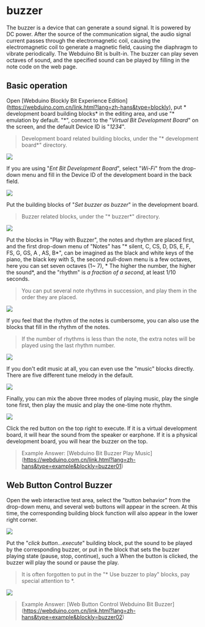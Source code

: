 # buzzer

The buzzer is a device that can generate a sound signal. It is powered by DC power. After the source of the communication signal, the audio signal current passes through the electromagnetic coil, causing the electromagnetic coil to generate a magnetic field, causing the diaphragm to vibrate periodically. The Webduino Bit is built-in. The buzzer can play seven octaves of sound, and the specified sound can be played by filling in the note code on the web page.

## Basic operation

Open [Webduino Blockly Bit Experience Edition] (https://webduino.com.cn/link.html?lang=zh-hans&type=blockly), put * development board building blocks* in the editing area, and use "* emulation by default. "*", connect to the "*Virtual Bit Development Board*" on the screen, and the default Device ID is "*1234*".

> Development board related building blocks, under the "* development board*" directory.

![](img/tutorials/zh_cn/rgbmatrix-01.jpg)

If you are using "*Ent Bit Development Board*", select "*Wi-Fi*" from the drop-down menu and fill in the Device ID of the development board in the back field.

![](img/tutorials/zh_cn/rgbmatrix-02.jpg)

Put the building blocks of "*Set buzzer as buzzer*" in the development board.

> Buzzer related blocks, under the "* buzzer*" directory.

![](img/tutorials/zh_cn/buzzer-01.jpg)

Put the blocks in "Play with Buzzer", the notes and rhythm are placed first, and the first drop-down menu of "Notes" has "* silent, C, CS, D, DS, E, F, FS, G, GS, A , AS, B*", can be imagined as the black and white keys of the piano, the black key with S, the second pull-down menu is a few octaves, here you can set seven octaves (1~ 7), * The higher the number, the higher the sound*, and the "rhythm" is *a fraction of a second*, at least 1/10 seconds.

> You can put several note rhythms in succession, and play them in the order they are placed.

![](img/tutorials/zh_cn/buzzer-02.jpg)

If you feel that the rhythm of the notes is cumbersome, you can also use the blocks that fill in the rhythm of the notes.

> If the number of rhythms is less than the note, the extra notes will be played using the last rhythm number.

![](img/tutorials/zh_cn/buzzer-03.jpg)

If you don't edit music at all, you can even use the "music" blocks directly. There are five different tune melody in the default.

![](img/tutorials/zh_cn/buzzer-04.jpg)

Finally, you can mix the above three modes of playing music, play the single tone first, then play the music and play the one-time note rhythm.

![](img/tutorials/zh_cn/buzzer-05.jpg)

Click the red button on the top right to execute. If it is a virtual development board, it will hear the sound from the speaker or earphone. If it is a physical development board, you will hear the buzzer on the top.

> Example Answer: [Webduino Bit Buzzer Play Music] (https://webduino.com.cn/link.html?lang=zh-hans&type=example&blockly=buzzer01)

## Web Button Control Buzzer

Open the web interactive test area, select the "button behavior" from the drop-down menu, and several web buttons will appear in the screen. At this time, the corresponding building block function will also appear in the lower right corner.

![](img/tutorials/zh_cn/buzzer-06.jpg)

Put the "*click button...execute*" building block, put the sound to be played by the corresponding buzzer, or put in the block that sets the buzzer playing state (pause, stop, continue), such a When the button is clicked, the buzzer will play the sound or pause the play.

> It is often forgotten to put in the "* Use buzzer to play" blocks, pay special attention to *.

![](img/tutorials/zh_cn/buzzer-07.jpg)

> Example Answer: [Web Button Control Webduino Bit Buzzer] (https://webduino.com.cn/link.html?lang=zh-hans&type=example&blockly=buzzer02)